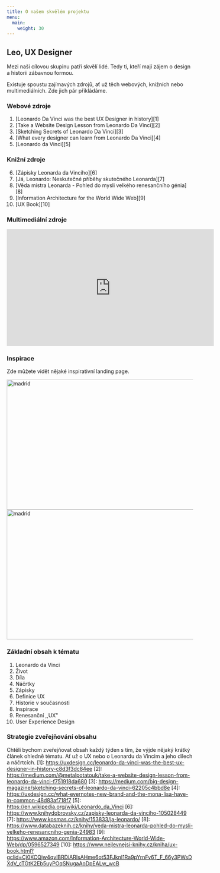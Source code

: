 ```yaml
---
title: O našem skvělém projektu
menu:
  main:
    weight: 30
---
```

## Leo, UX Designer
Mezi naši cílovou skupinu patří skvělí lidé. Tedy ti, kteří mají zájem o design a historii zábavnou formou.

Existuje spoustu zajímavých zdrojů, ať už těch webových, knižních nebo multimediálních. Zde jich pár přikládáme.
 
### Webové zdroje
 1. [Leonardo Da Vinci was the best UX Designer in history][1]
 2. [Take a Website Design Lesson from Leonardo Da Vinci][2]
 3. [Sketching Secrets of Leonardo Da Vinci][3]
 4. [What every designer can learn from Leonardo Da Vinci][4]
 5. [Leonardo da Vinci][5]

### Knižní zdroje
 6. [Zápisky Leonarda da Vinciho][6]
 7. [Já, Leonardo: Neskutečné příběhy skutečného Leonarda][7]
 8. [Věda mistra Leonarda - Pohled do mysli velkého renesančního génia][8]
 9. [Information Architecture for the World Wide Web][9]
 10. [UX Book][10] 

### Multimediální zdroje
 <iframe width="560" height="315" src="https://www.youtube.com/embed/zwGdnCNi8Ss" frameborder="0" allow="accelerometer; autoplay; encrypted-media; gyroscope; picture-in-picture" allowfullscreen></iframe>

### Inspirace

Zde můžete vidět nějaké inspirativní landing page.

 <img src="https://tubikstudio.com/wp-content/uploads/2017/03/Madrid-big-city-guide-ui-1-1024x768.jpg" alt="madrid" height="350" width="650">
 <img src="https://tubikstudio.com/wp-content/uploads/2017/03/Berlin-big-city-guide-ui-1-1024x768.jpg" alt="madrid" height="350" width="650">

### Základní obsah k tématu

 1. Leonardo da Vinci
 2. Život
 3. Díla
 4. Náčrtky
 5. Zápisky
 6. Definice UX
 7. Historie v současnosti
 8. Inspirace
 9. Renesanční ,,UX"
 10. User Experience Design

### Strategie zveřejňování obsahu

 Chtěli bychom zveřejňovat obsah každý týden s tím, že výjde nějaký krátký článek ohledně tématu. Ať už o UX nebo o Leonardu da Vincim a jeho dílech a náčrtcích.
[1]: https://uxdesign.cc/leonardo-da-vinci-was-the-best-ux-designer-in-history-c8d3f3dc84ee
[2]: https://medium.com/@metalpotatouk/take-a-website-design-lesson-from-leonardo-da-vinci-f751918da680
[3]: https://medium.com/big-design-magazine/sketching-secrets-of-leonardo-da-vinci-62205c4bbd8e
[4]: https://uxdesign.cc/what-evernotes-new-brand-and-the-mona-lisa-have-in-common-48d83af718f7
[5]: https://en.wikipedia.org/wiki/Leonardo_da_Vinci
[6]: https://www.knihydobrovsky.cz/zapisky-leonarda-da-vinciho-105028449
[7]: https://www.kosmas.cz/knihy/153833/ja-leonardo/
[8]: https://www.databazeknih.cz/knihy/veda-mistra-leonarda-pohled-do-mysli-velkeho-renesancniho-genia-24983
[9]: https://www.amazon.com/Information-Architecture-World-Wide-Web/dp/0596527349
[10]: https://www.nejlevnejsi-knihy.cz/kniha/ux-book.html?gclid=Cj0KCQjw4qvlBRDiARIsAHme6ot53FJknI1Ra9pYrnFv6T_F_66y3PWsDXdV_cTGtK2Eb5uyPOqSNugaAoDpEALw_wcB 
